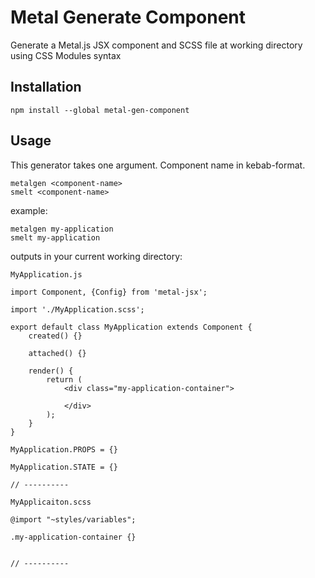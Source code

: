 # Metal Generate Component

Generate a Metal.js JSX component and SCSS file at working directory using CSS Modules syntax

## Installation

```
npm install --global metal-gen-component
```

## Usage

This generator takes one argument. Component name in kebab-format.

```
metalgen <component-name>
smelt <component-name>
```

example:

```
metalgen my-application
smelt my-application
```

outputs in your current working directory:

```
MyApplication.js

import Component, {Config} from 'metal-jsx';

import './MyApplication.scss';

export default class MyApplication extends Component {
	created() {}

	attached() {}

	render() {
		return (
			<div class="my-application-container">

			</div>
		);
	}
}

MyApplication.PROPS = {}

MyApplication.STATE = {}

// ----------

MyApplicaiton.scss

@import "~styles/variables";

.my-application-container {}


// ----------
```
